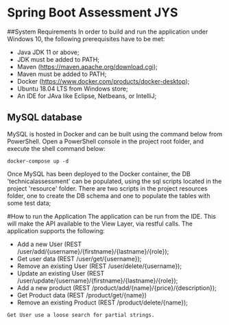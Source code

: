 # Spring Boot Assessment JYS

##System Requirements
In order to  build and run the application under Windows 10, the following 
prerequisites have to be met:
* Java JDK 11 or above;
* JDK must be added to PATH;
* Maven (https://maven.apache.org/download.cgi);
* Maven must be added to PATH;
* Docker (https://www.docker.com/products/docker-desktop);
* Ubuntu 18.04 LTS from Windows store;
* An IDE for JAva like Eclipse, Netbeans, or IntelliJ;


## MySQL database
MySQL is hosted in Docker and can be built using the command below from PowerShell. 
Open a PowerShell console in the project root folder, and execute the shell command below: 
```shell script
docker-compose up -d
```
Once MySQL has been deployed to the Docker container, the DB 'technicalassessment' can be populated, 
using the sql scripts located in the project 'resource' folder.
There are two scripts in the project resources folder, one to create the DB schema and one to populate 
the tables with some test data;


#How to run the Application
The application can be run from the IDE. This will make the API available to the View Layer, 
via restful calls.
The application supports the following:
* Add a new User (REST /user/add/{username}/{firstname}/{lastname}/{role});
* Get user data (REST /user/get/{username});
* Remove an existing User (REST /user/delete/{username});
* Update an existing User (REST /user/update/{username}/{firstname}/{lastname}/{role});
* Add a new product (REST /product/add/{name}/{price}/{description});
* Get Product data (REST /product/get/{name})
* Remove an existing Product (REST /product/delete/{name});

``Get User use a loose search for partial strings.``




